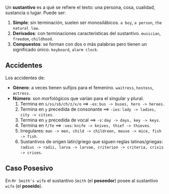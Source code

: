 Un **sustantivo** es a qué se refiere el texto: una persona, cosa, cualidad, sustancia o lugar. Puede ser:

1. **Simple**: sin terminación, suelen ser monosilábicos. `a boy`, `a person`, `the natural law`.
2. **Derivados**: con terminaciones características del sustantivo. `musician`, `freedom`, `childhood`.
3. **Compuestos**: se forman con dos o más palabras pero tienen un significado único. `keyboard`, `alarm clock`.

## Accidentes

Los accidentes de:

- **Género**: a veces tienen sufijos para el femenino. `waitress`, `hostess`, `actress`.
- **Número**: son morfológicos que varían para el singular y plural.
  1.  Termina en `s/ss/sb/ch/z/x/o` $\implies$ `-es`: `bus -> buses, hero -> heroes`.
  2.  Termina en `y` precedida de consonante $\implies$ `-ies`: `lady -> ladies, city -> cities`.
  3.  Termina en `y` precedida de vocal $\implies$ `-s`: `day -> days, key -> keys`.
  4.  Termina en `f/fe` $\implies$ `-ves`: `knife -> knives, thief -> thieves`.
  5.  Irregulares: `man -> men, child -> childreen, mouse -> mice, fish -> fish`.
  6.  Sustantivos de origen latín/griego que siguen reglas latinas/griegas: `radius -> radii, larva -> larvae, criterion -> criteria, crisis -> crises`.

## Caso Posesivo

En `Mr Smith's wife` el sustantivo `Smith` (el **poseedor**) posee al sustantivo `wife` (el **poseído**).
